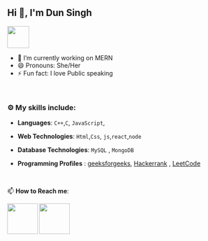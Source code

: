 ## Hi 👋, I'm Dun Singh
<img src="https://media4.giphy.com/media/PgnpGT8tJsWfNabS8d/giphy.gif" width="50"> 


- 🔭 I’m currently working on MERN
- 😄 Pronouns: She/Her
- ⚡ Fun fact: I love Public speaking
<br>


### :gear: My skills include:

- **Languages**: `C++`,`C`, `JavaScript`, 

- **Web Technologies**: `Html`,`Css`, `js`,`react`,`node`

- **Database Technologies**: `MySQL` , `MongoDB`


- **Programming Profiles** :  [geeksforgeeks](https://auth.geeksforgeeks.org/user/dunsingh2210), [Hackerrank](https://www.hackerrank.com/dunsingh2210) , [LeetCode](https://leetcode.com/dun-kumari124/) 

<br>


📫 **How to Reach me**: 
 

<a href="https://www.linkedin.com/in/dun-kumari-58318b21b/">
  <img align="left" width=70px src="https://img.icons8.com/clouds/100/000000/linkedin.png"/>
</a>
  
<a href="mailto:dunsingh@gmail.com">
  <img align="left" width=70px src="https://img.icons8.com/clouds/100/000000/gmail.png"/>
</a></br>
<br>
<br>
<br>
<br>
